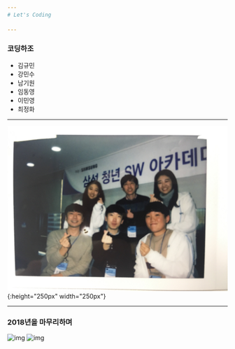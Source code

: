 ```yaml
---
# Let's Coding

---
```

### 코딩하조
- 김규민
- 강민수
- 남기원
- 임동영
- 이민영
- 최정화

---

![img](./IMG_7747.jpeg){:height="250px" width="250px"}


---
### 2018년을 마무리하며

![img](https://image.flaticon.com/icons/svg/1087/1087972.svg)
![img](https://image.flaticon.com/icons/svg/214/214335.svg)
